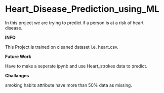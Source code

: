 # Heart_Disease_Prediction_using_ML
In this project we are trying to predict if a person is at a risk of heart disease.


**INFO**

This Project is trained on cleaned dataset i.e. heart.csv.

**Future Work**

Have to make a seperate ipynb and use Heart_strokes data to predict.

**Challanges**

smoking habits attribute have more than 50% data as missing.
